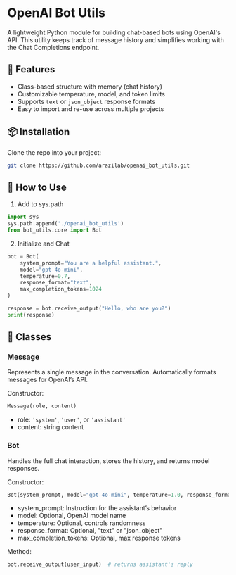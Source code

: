 # OpenAI Bot Utils

A lightweight Python module for building chat-based bots using OpenAI's API. This utility keeps track of message history and simplifies working with the Chat Completions endpoint.

## 🧠 Features

- Class-based structure with memory (chat history)
- Customizable temperature, model, and token limits
- Supports `text` or `json_object` response formats
- Easy to import and re-use across multiple projects

## 📦 Installation

Clone the repo into your project:

```bash
git clone https://github.com/arazilab/openai_bot_utils.git
```

## 🧩 How to Use

1. Add to sys.path

```python
import sys
sys.path.append('./openai_bot_utils')
from bot_utils.core import Bot
```
2. Initialize and Chat

```python
bot = Bot(
    system_prompt="You are a helpful assistant.",
    model="gpt-4o-mini",
    temperature=0.7,
    response_format="text",
    max_completion_tokens=1024
)

response = bot.receive_output("Hello, who are you?")
print(response)
```

## 🧱 Classes

### Message

Represents a single message in the conversation. Automatically formats messages for OpenAI’s API.

Constructor:

```python
Message(role, content)
```

- role: `'system'`, `'user'`, or `'assistant'`
- content: string content

### Bot

Handles the full chat interaction, stores the history, and returns model responses.

Constructor:

```python
Bot(system_prompt, model="gpt-4o-mini", temperature=1.0, response_format="text", max_completion_tokens=2048)
```

- system_prompt: Instruction for the assistant’s behavior
- model: Optional, OpenAI model name
- temperature: Optional, controls randomness
- response_format: Optional, "text" or "json_object"
- max_completion_tokens: Optional, max response tokens

Method:

```python
bot.receive_output(user_input)  # returns assistant's reply
```
